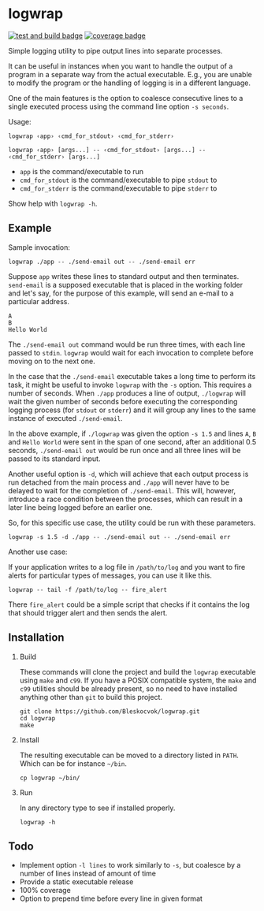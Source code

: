 # logwrap

[![test and build badge](https://github.com/Bleskocvok/logwrap/actions/workflows/build-test.yml/badge.svg)](https://github.com/Bleskocvok/logwrap/actions/workflows/build-test.yml)
[![coverage badge](https://img.shields.io/endpoint?url=https://raw.githubusercontent.com/wiki/Bleskocvok/logwrap/coverage.md)](https://github.com/Bleskocvok/logwrap/actions/workflows/build-test.yml)

Simple logging utility to pipe output lines into separate processes.

It can be useful in instances when you want to handle the output of a program
in a separate way from the actual executable. E.g., you are unable to modify
the program or the handling of logging is in a different language.

One of the main features is the option to coalesce consecutive lines to a single
executed process using the command line option `-s seconds`.

Usage:

```
logwrap ‹app› ‹cmd_for_stdout› ‹cmd_for_stderr›
```

```
logwrap ‹app› [args...] -- ‹cmd_for_stdout› [args...] -- ‹cmd_for_stderr› [args...]
```

- `app` is the command/executable to run
- `cmd_for_stdout` is the command/executable to pipe `stdout` to
- `cmd_for_stderr` is the command/executable to pipe `stderr` to

Show help with `logwrap -h`.

## Example

Sample invocation:

```
logwrap ./app -- ./send-email out -- ./send-email err
```

Suppose `app` writes these lines to standard output and then terminates.
`send-email` is a supposed executable that is placed in the working folder and
let's say, for the purpose of this example, will send an e-mail to a particular
address.

```
A
B
Hello World
```

The `./send-email out` command would be run three times, with each line passed to
`stdin`. `logwrap` would wait for each invocation to complete before moving on
to the next one.

In the case that the `./send-email` executable takes a long time to perform its
task, it might be useful to invoke `logwrap` with the `-s` option. This
requires a number of seconds. When `./app` produces a line of output,
`./logwrap` will wait the given number of seconds before executing the
corresponding logging process (for `stdout` or `stderr`) and it will group any lines to
the same instance of executed `./send-email`.

In the above example, if `./logwrap` was given the option `-s 1.5` and lines
`A`, `B` and `Hello World` were sent in the span of one second, after an
additional 0.5 seconds, `./send-email out` would be run once and all three lines will be
passed to its standard input.

Another useful option is `-d`, which will achieve that each output process is
run detached from the main process and `./app` will never have to be delayed to
wait for the completion of `./send-email`. This will, however, introduce
a race condition between the processes, which can result in a later line
being logged before an earlier one.

So, for this specific use case, the utility could be run with these
parameters.

```
logwrap -s 1.5 -d ./app -- ./send-email out -- ./send-email err
```


Another use case:

If your application writes to a log file in `/path/to/log` and you want to fire
alerts for particular types of messages, you can use it like this.

```
logwrap -- tail -f /path/to/log -- fire_alert
```

There `fire_alert` could be a simple script that checks if it contains the log
that should trigger alert and then sends the alert.

## Installation

1. Build

    These commands will clone the project and build the `logwrap` executable
    using `make` and `c99`. If you have a POSIX compatible system, the `make`
    and `c99` utilities should be already present, so no need to have installed
    anything other than `git` to build this project.

    ```
    git clone https://github.com/Bleskocvok/logwrap.git
    cd logwrap
    make
    ```

2. Install

    The resulting executable can be moved to a directory listed in `PATH`.
    Which can be for instance `~/bin`.

    ```
    cp logwrap ~/bin/
    ```

3. Run

    In any directory type to see if installed properly.

    ```
    logwrap -h
    ```

## Todo
- Implement option `-l lines` to work similarly to `-s`, but coalesce by a number of lines instead of amount of time
- Provide a static executable release
- 100% coverage
- Option to prepend time before every line in given format
